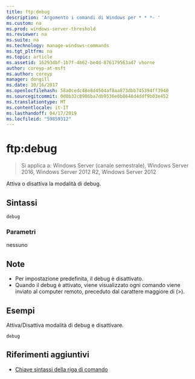 ```yaml
---
title: ftp:debug
description: 'Argomento i comandi di Windows per * * *- '
ms.custom: na
ms.prod: windows-server-threshold
ms.reviewer: na
ms.suite: na
ms.technology: manage-windows-commands
ms.tgt_pltfrm: na
ms.topic: article
ms.assetid: 16293dbf-1b7f-4b62-be4d-876179563ad7 vhorne
author: coreyp-at-msft
ms.author: coreyp
manager: dongill
ms.date: 10/16/2017
ms.openlocfilehash: 58a0cedc48e8d4504af8aa873dbb745394ff3940
ms.sourcegitcommit: 0d0b32c8986ba7db9536e0b8648d4ddf9b03e452
ms.translationtype: MT
ms.contentlocale: it-IT
ms.lasthandoff: 04/17/2019
ms.locfileid: "59859312"
---
```

# <a name="ftpdebug"></a>ftp:debug

>Si applica a: Windows Server (canale semestrale), Windows Server 2016, Windows Server 2012 R2, Windows Server 2012

Attiva o disattiva la modalità di debug.   
## <a name="syntax"></a>Sintassi  
```  
debug  
```  
### <a name="parameters"></a>Parametri  
nessuno  
## <a name="remarks"></a>Note  
-   Per impostazione predefinita, il debug è disattivato.  
-   Quando il debug è attivato, viene visualizzato ogni comando viene inviato al computer remoto, preceduto dal carattere maggiore di (>).  
## <a name="BKMK_Examples"></a>Esempi  
Attiva/Disattiva modalità di debug e disattivare.  
```  
debug  
```  
## <a name="additional-references"></a>Riferimenti aggiuntivi  
-   [Chiave sintassi della riga di comando](command-line-syntax-key.md)  
